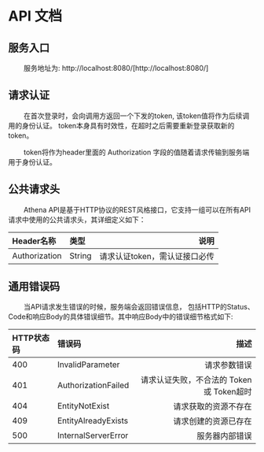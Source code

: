 # API 文档

## 服务入口

&nbsp;&nbsp;&nbsp;&nbsp;&nbsp;&nbsp;&nbsp;&nbsp;服务地址为: http://localhost:8080/[http://localhost:8080/]

## 请求认证

&nbsp;&nbsp;&nbsp;&nbsp;&nbsp;&nbsp;&nbsp;&nbsp;在首次登录时，会向调用方返回一个下发的token, 该token值将作为后续调用的身份认证。
token本身具有时效性，在超时之后需要重新登录获取新的token。

&nbsp;&nbsp;&nbsp;&nbsp;&nbsp;&nbsp;&nbsp;&nbsp;token将作为header里面的 Authorization 字段的值随着请求传输到服务端用于身份认证。

## 公共请求头
&nbsp;&nbsp;&nbsp;&nbsp;&nbsp;&nbsp;&nbsp;&nbsp;Athena API是基于HTTP协议的REST风格接口，它支持一组可以在所有API请求中使用的公共请求头，其详细定义如下：

|Header名称 |类型 |说明 |
|:---------|:---|----:|
|Authorization |String |请求认证token，需认证接口必传|

## 通用错误码

&nbsp;&nbsp;&nbsp;&nbsp;&nbsp;&nbsp;&nbsp;&nbsp;当API请求发生错误的时候，服务端会返回错误信息，
 包括HTTP的Status、Code和响应Body的具体错误细节。其中响应Body中的错误细节格式如下:

|HTTP状态码 |错误码 |描述 |
|:---------|:----|----:|
|400 |InvalidParameter |请求参数错误 |
|401 |AuthorizationFailed |请求认证失败，不合法的 Token或 Token超时 |
|404 |EntityNotExist |请求获取的资源不存在 |
|409 |EntityAlreadyExists |请求创建的资源已存在 |
|500 |InternalServerError |服务器内部错误 |
